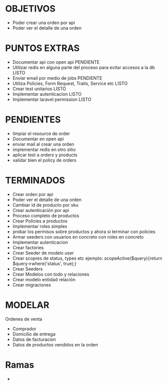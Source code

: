 # OBJETIVOS
- Poder crear una orden por api
- Poder ver el detalle de una orden

# PUNTOS EXTRAS
- Documentar api con open api                                               PENDIENTE
- Utilizar redis en alguna parte del proceso para evitar accesos a la db    LISTO
- Enviar email por medio de jobs                                            PENDIENTE
- Utiliza Policies, Form Request, Traits, Service etc                       LISTO
- Crear test unitarios                                                      LISTO
- Implementar autenticacion                                                 LISTO
- Implementar laravel permission                                            LISTO

# PENDIENTES
- limpiar el resource de order
- Documentar en open api
- enviar mail al crear una orden
- implementar redis en otro sitio
- aplicar test a orders y products
- validar bien el policy de orders

# TERMINADOS
- Crear orden por api
- Poder ver el detalle de una orden
- Cambiar id de producto por sku
- Crear autenticación por api
- Proceso completo de productos
- Crear Policies a productos
- Implementar roles simples
- probar los permisos sobre productos y ahora si terminar con policies
- Armar seeders con usuarios en concreto con roles en concreto
- Implementar autenticacion
- Crear factories
- Crear Seeder de modelo user
- Crear scopres de status, types etc ejemplo: scopeActive($query){return $query->where('status', true);}
- Crear Seeders
- Crear Modelos con todo y relaciones
- Crear modelo entidad relación
- Crear migraciones



# MODELAR
Ordenes de venta
- Comprador
- Domicilio de entrega
- Datos de facturacion
- Datos de productos vendidos en la orden


# Ramas
- 